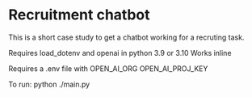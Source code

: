 # Recruitment chatbot

This is a short case study to get a chatbot working for a recruting task.

Requires load_dotenv and openai in python 3.9 or 3.10
Works inline 

Requires a .env file with
OPEN_AI_ORG
OPEN_AI_PROJ_KEY

To run:
python ./main.py
